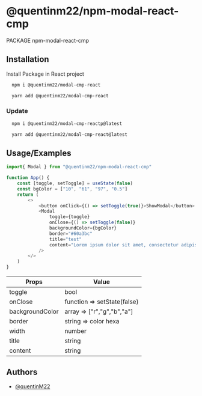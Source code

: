 

# @quentinm22/npm-modal-react-cmp

PACKAGE npm-modal-react-cmp




## Installation

Install Package in React project

```bash
  npm i @quentinm22/modal-cmp-react

  yarn add @quentinm22/modal-cmp-react
```
    
### Update

```bash
  npm i @quentinm22/modal-cmp-reactp@latest

  yarn add @quentinm22/modal-cmp-react@latest
```

## Usage/Examples

```javascript
import{ Modal } from "@quentinm22/npm-modal-react-cmp"

function App() {
	const [toggle, setToggle] = useState(false)
	const bgColor = ["10", "61", "97", "0.5"]
	return (
		<>
			<button onClick={() => setToggle(true)}>ShowModal</button>
			<Modal
				toggle={toggle}
				onClose={() => setToggle(false)}
				backgroundColor={bgColor}
				border="#60a3bc"
				title="test"
				content="Lorem ipsum dolor sit amet, consectetur adipisicing elit. Rem repellat nesciunt a? Beatae dolore adipisci minima rem, quibusdam omnis officiis accusamus eius illo distinctio, perferendis in perspiciatis voluptatem natus quis."
			/>
		</>
	)
}
```


| Props  | Value |
| ------------- | ------------- |
| toggle  | bool  |
| onClose  | function => setState(false)  |
|   backgroundColor  | array => ["r","g","b","a"]  |
| border  | string => color hexa  |
| width  | number  |
| title  | string  |
| content  | string  |

## Authors

- [@quentinM22](https://github.com/quentinM22)

